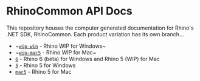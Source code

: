 # RhinoCommon API Docs

This repository houses the computer generated documentation for Rhino's .NET SDK, RhinoCommon. Each product variation has its own branch...

* ~[`wip-win`](../../tree/wip-win) - Rhino WIP for Windows~
* ~[`wip-mac5`](../../tree/wip-mac5) - Rhino WIP for Mac~
* [`6`](../../tree/5) - Rhino 6 (beta) for Windows and Rhino 5 (WIP) for Mac
* [`5`](../../tree/5) - Rhino 5 for Windows
* [`mac5`](../../tree/mac5) - Rhino 5 for Mac
